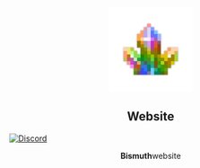 <p align="center">
  <a href="https://bismuth.rocks">
    <img src="https://github.com/bismuthmc/branding/blob/main/logos/bismuth%20on%20white%20bg%20shadow%20rounded.png?raw=true" alt="Logo" width="150" height="150">
  </a>
</p>
<p align="center"> 
<h2 align="center"> Website </h2>
</p>
<a href="https://discord.gg/qHSq4EQuAk"><img alt="Discord" src="https://img.shields.io/discord/825473796227858482?color=blue&label=Discord&logo=Discord&logoColor=white"?link=https://discord.gg/qHSq4EQuAk&link=https://discord.gg/qHSq4EQuAk> </p></a>
<p align="center"><b>Bismuth</b>website</p>